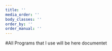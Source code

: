 ```yaml
---
title: ''
media_order: ''
body_classes: ''
order_by: ''
order_manual: ''
---
```


#All Programs that I use will be here documentet